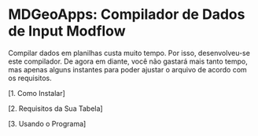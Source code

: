 # MDGeoApps: Compilador de Dados de Input Modflow

Compilar dados em planilhas custa muito tempo. Por isso, desenvolveu-se este compilador. De agora em diante, você não gastará mais tanto tempo, mas apenas alguns instantes para poder ajustar o arquivo de acordo com os requisitos.

[1. Como Instalar]

[2. Requisitos da Sua Tabela]

[3. Usando o Programa]

